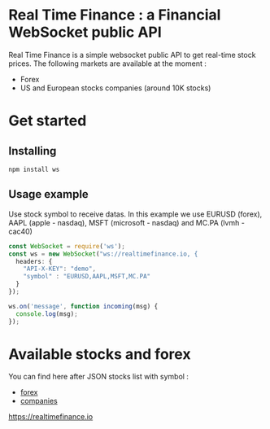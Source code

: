 # Real Time Finance : a Financial WebSocket public API

Real Time Finance is a simple websocket public API to get real-time stock prices.
The following markets are available at the moment :

- Forex
- US and European stocks companies (around 10K stocks)

# Get started

## Installing

```
npm install ws
```

## Usage example

Use stock symbol to receive datas. In this example we use EURUSD (forex), AAPL (apple - nasdaq), MSFT (microsoft - nasdaq) and MC.PA (lvmh - cac40)
```javascript
const WebSocket = require('ws');
const ws = new WebSocket("ws://realtimefinance.io, {
  headers: {
    "API-X-KEY": "demo",
    "symbol" : "EURUSD,AAPL,MSFT,MC.PA"
  }
});

ws.on('message', function incoming(msg) {
  console.log(msg);
});
```

# Available stocks and forex

You can find here after JSON stocks list with symbol :

- [forex][forex]
- [companies][companies]

https://realtimefinance.io

[forex]: ./pairs_list.json
[companies]: ./companies_list.json
